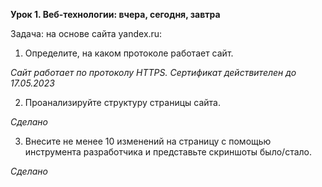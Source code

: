 **Урок 1. Веб-технологии: вчера, сегодня, завтра**

Задача: на основе сайта yandex.ru:

1. Определите, на каком протоколе работает сайт.

*Сайт работает по протоколу HTTPS. Сертификат действителен до 17.05.2023*

2. Проанализируйте структуру страницы сайта.

*Сделано*

3. Внесите не менее 10 изменений на страницу с помощью инструмента разработчика и представьте скриншоты было/стало.

*Сделано*